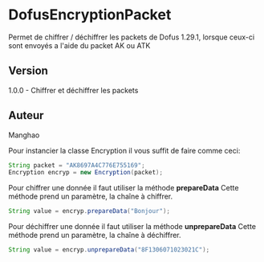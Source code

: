 # DofusEncryptionPacket
Permet de chiffrer / déchiffrer les packets de Dofus 1.29.1, lorsque ceux-ci sont envoyés a l'aide du packet AK ou ATK

## Version
1.0.0 - Chiffrer et déchiffrer les packets

## Auteur
Manghao

Pour instancier la classe Encryption il vous suffit de faire comme ceci:
```java
String packet = "AK8697A4C776E755169";
Encryption encryp = new Encryption(packet);
```

Pour chiffrer une donnée il faut utiliser la méthode **prepareData**
Cette méthode prend un paramètre, la chaîne à chiffrer.
```java
String value = encryp.prepareData("Bonjour");
```

Pour déchiffrer une donnée il faut utiliser la méthode **unprepareData**
Cette méthode prend un paramètre, la chaîne à déchiffrer.
```java
String value = encryp.unprepareData("8F1306071023021C");
```

